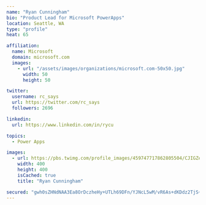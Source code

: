 ```yaml
---
name: "Ryan Cunningham"
bio: "Product Lead for Microsoft PowerApps"
location: Seattle, WA
type: "profile"
heat: 65

affiliation:
  name: Microsoft
  domain: microsoft.com
  images:
    - url: "/assets/images/organizations/microsoft.com-50x50.jpg"
      width: 50
      height: 50

twitter:
  username: rc_says
  url: https://twitter.com/rc_says
  followers: 2696

linkedin:
  url: https://www.linkedin.com/in/rycu

topics:
  - Power Apps

images:
  - url: https://pbs.twimg.com/profile_images/459747717862805504/CJIGZejd_400x400.png
    width: 400
    height: 400
    isCached: true
    title: "Ryan Cunningham"

secured: "gwh0sZHNdNAA3Ea8OrDczheHy+UTLh69DFn/YJNcL5wM/vR6As+dKDdz2TjS+UFTttgFSAukSC9h25mI4oarF/voz4ZIft719b3E6LrEraDumbiUR+EpykQAdjy0qlj9HIbqIta6A8O8gJnLJs6uIjP7/aqhQ9rGGXk32rQuybSUVUw5R2ClJkehAzUD8zIQq0jF6qmGHHTHMoJbzw10IELNYAVNF+XKfpUsEyRHUMFRv54nzDcKv9oI8DCoKOIFPXw64UsqzAMJ4PjM/CIzV8+vULzNvfA2Zg/lsfiVTakoolRJBw4O53Sc62V6MXT+ngvyqv+kwysTU5wODSZ61n/tKouIkGDB1ec5UNLZMOJSoKeSorKwKEwk/89sH/JcC+AF91GHu1u75Vg9RETR3YA1gjgpJn6ze1J+xo+wyd0=;0SIQIA1+ThxVWCcT/KbwKw=="
---
```


